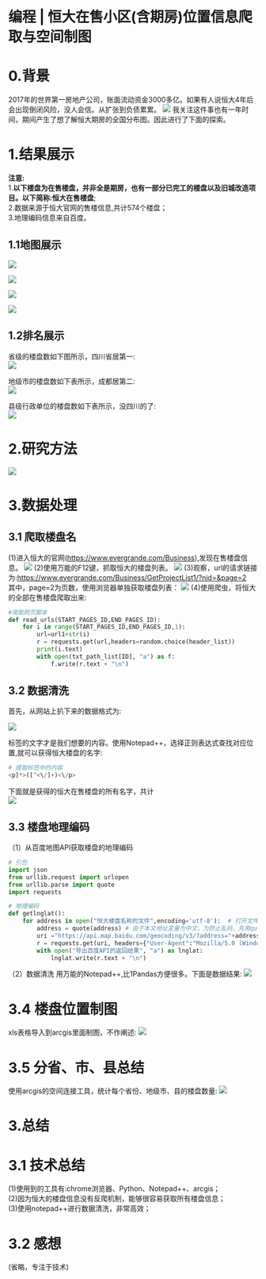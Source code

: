 # 编程 | 恒大在售小区(含期房)位置信息爬取与空间制图

# 0.背景
2017年的世界第一房地产公司，账面流动资金3000多亿。如果有人说恒大4年后会出现倒闭风险，没人会信。从扩张到负债累累。
![](https://gitee.com/kitmyfaceplease/image_upload/raw/master/image/20210918231433.png)
我关注这件事也有一年时间，期间产生了想了解恒大期房的全国分布图。因此进行了下面的探索。

# 1.结果展示
**注意:**  
1.**以下楼盘为在售楼盘，并非全是期房，也有一部分已完工的楼盘以及旧城改造项目。以下简称:恒大在售楼盘**;  
2.数据来源于恒大官网的售楼信息,共计574个楼盘；  
3.地理编码信息来自百度。  
## 1.1地图展示
![](https://gitee.com/kitmyfaceplease/image_upload/raw/master/image/20210918233734.png)

![](https://gitee.com/kitmyfaceplease/image_upload/raw/master/image/20210918234154.png)

![](https://gitee.com/kitmyfaceplease/image_upload/raw/master/image/20210918235228.png)

![](https://gitee.com/kitmyfaceplease/image_upload/raw/master/image/20210918235618.png)

## 1.2排名展示
省级的楼盘数如下图所示，四川省居第一:  
![](https://gitee.com/kitmyfaceplease/image_upload/raw/master/image/20210919003117.png)

地级市的楼盘数如下表所示，成都居第二:   
![](https://gitee.com/kitmyfaceplease/image_upload/raw/master/image/20210919001426.png)

县级行政单位的楼盘数如下表所示，没四川的了:   
![](https://gitee.com/kitmyfaceplease/image_upload/raw/master/image/20210919001745.png)


# 2.研究方法

![](https://gitee.com/kitmyfaceplease/image_upload/raw/master/image/20210918232230.png)


# 3.数据处理

## 3.1 爬取楼盘名
(1)进入恒大的官网(https://www.evergrande.com/Business),发现在售楼盘信息。
![](https://gitee.com/kitmyfaceplease/image_upload/raw/master/image/20210919004026.png)
(2)使用万能的F12键，抓取恒大的楼盘列表。
![](https://gitee.com/kitmyfaceplease/image_upload/raw/master/image/20210919004202.png)
(3)观察，url的请求链接为:https://www.evergrande.com/Business/GetProjectList1/?nid=&page=2  
其中，page=2为页数，使用浏览器单独获取楼盘列表：
![](https://gitee.com/kitmyfaceplease/image_upload/raw/master/image/20210919004425.png)
(4)使用爬虫，将恒大的全部在售楼盘爬取出来:
```python
#爬取网页脚本
def read_urls(START_PAGES_ID,END_PAGES_ID):
    for i in range(START_PAGES_ID,END_PAGES_ID,1):
        url=url1+str(i)
        r = requests.get(url,headers=random.choice(header_list))
        print(i.text)
        with open(txt_path_list[ID], "a") as f:
            f.write(r.text + "\n")
```

## 3.2 数据清洗
首先，从网站上扒下来的数据格式为:  
  
![](https://gitee.com/kitmyfaceplease/image_upload/raw/master/image/20210919005416.png)
<p>标签的文字才是我们想要的内容。使用Notepad++，选择正则表达式查找对应位置,就可以获得恒大楼盘的名字:

```python
# 提取标签中的内容
<p]*>([^<\/]+)<\/p>
```
下面就是获得的恒大在售楼盘的所有名字，共计  
![](https://gitee.com/kitmyfaceplease/image_upload/raw/master/image/20210919005858.png)

## 3.3 楼盘地理编码
（1）从百度地图API获取楼盘的地理编码
```python
# 引包
import json
from urllib.request import urlopen
from urllib.parse import quote
import requests

# 地理编码
def getlnglat():
    for address in open("恒大楼盘名称的文件",encoding='utf-8'):  # 打开文件
        address = quote(address) # 由于本文地址变量为中文，为防止乱码，先用quote进行编码
        uri ="https://api.map.baidu.com/geocoding/v3/?address="+address+"&output=json&ak="+"百度的token"+"&callback=showLocation"
        r = requests.get(uri, headers={"User-Agent":"Mozilla/5.0 (Windows NT 10.0; Win64; x64) AppleWebKit/537.36 (KHTML, like Gecko) Chrome/73.0.3683.86 Safari/537.36"})
        with open("导出百度API的返回结果", "a") as lnglat:
            lnglat.write(r.text + "\n")
```
（2）数据清洗
用万能的Notepad++,比1Pandas方便很多。下面是数据结果:
![](https://gitee.com/kitmyfaceplease/image_upload/raw/master/image/20210919010023.png)

# 3.4 楼盘位置制图
xls表格导入到arcgis里面制图，不作阐述:
![](https://gitee.com/kitmyfaceplease/image_upload/raw/master/image/20210919010331.png)

# 3.5 分省、市、县总结
使用arcgis的空间连接工具，统计每个省份、地级市、县的楼盘数量:
![](https://gitee.com/kitmyfaceplease/image_upload/raw/master/image/20210919010235.png)

# 3.总结
# 3.1 技术总结
(1)使用到的工具有:chrome浏览器、Python、Notepad++、arcgis；  
(2)因为恒大的楼盘信息没有反爬机制，能够很容易获取所有楼盘信息；  
(3)使用notepad++进行数据清洗，非常高效；  
# 3.2 感想
(省略，专注于技术)